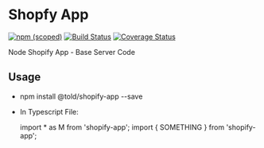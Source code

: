 # Shopfy App

[![npm (scoped)](https://img.shields.io/npm/v/@told/shopify-app.svg)](https://www.npmjs.com/package/@told/shopify-app)
[![Build Status](https://travis-ci.org/toldsoftware/shopify-app.svg?branch=master)](https://travis-ci.org/toldsoftware/shopify-app)
[![Coverage Status](https://coveralls.io/repos/github/toldsoftware/shopify-app/badge.svg)](https://coveralls.io/github/toldsoftware/shopify-app)

Node Shopify App - Base Server Code

## Usage

- npm install @told/shopify-app --save

- In Typescript File:

    import * as M from 'shopify-app';
    import { SOMETHING } from 'shopify-app';
    